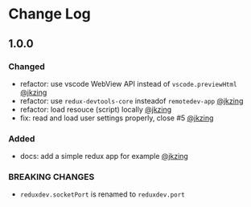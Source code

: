 # Change Log

## 1.0.0
### Changed
- refactor: use vscode WebView API instead of `vscode.previewHtml` [@jkzing](https://github.com/jkzing)
- refactor: use `redux-devtools-core` insteadof `remotedev-app` [@jkzing](https://github.com/jkzing)
- refactor: load resouce (script) locally [@jkzing](https://github.com/jkzing)
- fix: read and load user settings properly, close #5 [@jkzing](https://github.com/jkzing)

### Added
- docs: add a simple redux app for example [@jkzing](https://github.com/jkzing)

### BREAKING CHANGES
- `reduxdev.socketPort` is renamed to `reduxdev.port`
